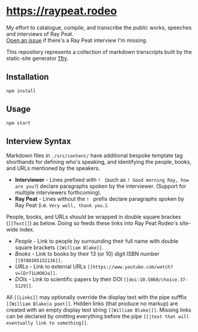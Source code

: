 # https://raypeat.rodeo

My effort to catalogue, compile, and transcribe the public works, speeches and interviews of Ray Peat.  
[Open an issue](https://github.com/marcuswhybrow/ray-peat-rodeo/issues) if there's a Ray Peat interview I'm missing.

This repository represents a collection of markdown transcripts built by the static-site generator [11ty](https://www.11ty.dev/).

## Installation

```
npm install
```

## Usage

```
npm start
```

## Interview Syntax

Markdown files in `./src/content/` have additional bespoke template tag shorthands for defining who's speaking, and identifying the people, books, and URLs mentioned by the speakers.

- **Interviewer** - Lines prefixed with `! ` (such as `! Good morning Ray, how are you?`) declare paragraphs spoken by the interviewer. (Support for multiple interviewers forthcoming).
- **Ray Peat** - Lines without the `! ` prefix declare paragraphs spoken by Ray Peat (i.e. `Very well, thank you.`).

People, books, and URLs should be wrapped in double square brackes (`[[Text]]`) as below. Doing so feeds these links into Ray Peat Rodeo's site-wide index.

- *People* - Link to people by surrounding their full name with double square brackets `[[William Blake]]`.
- *Books* - Link to books by their 13 (or 10) digit ISBN number ``[[9780385152136]]``.
- *URLs* - Link to external URLs ``[[https://www.youtube.com/watch?v=lDr71LHO0Jo]]``.
- *DOIs* - Link to scientific papers by their DOI ``[[doi:10.5860/choice.37-5129]]``.

All `[[Links]]` may optionally override the display text with the pipe sufffix `[[William Blake|a poet]]`. Hidden links (that produce no markup) are created with an empty display text string `[[William Blake|]]`. Missing links can be declared by omitting everything before the pipe `[[|text that will eventually link to something]]`.